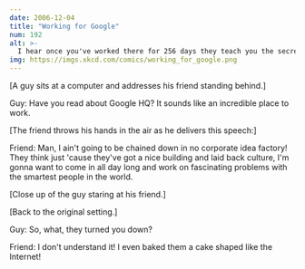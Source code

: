 ```yaml
---
date: 2006-12-04
title: "Working for Google"
num: 192
alt: >-
  I hear once you've worked there for 256 days they teach you the secret of levitation.
img: https://imgs.xkcd.com/comics/working_for_google.png
---
```

[A guy sits at a computer and addresses his friend standing behind.]

Guy: Have you read about Google HQ? It sounds like an incredible place to work.

[The friend throws his hands in the air as he delivers this speech:]

Friend: Man, I ain't going to be chained down in no corporate idea factory! They think just 'cause they've got a nice building and laid back culture, I'm gonna want to come in all day long and work on fascinating problems with the smartest people in the world.

[Close up of the guy staring at his friend.]

[Back to the original setting.]

Guy: So, what, they turned you down?

Friend: I don't understand it! I even baked them a cake shaped like the Internet!
